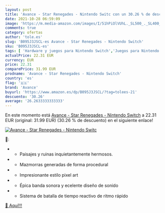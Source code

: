 ```yaml
---
layout: post
title: 'Avance - Star Renegades - Nintendo Switc con un 30.26 % de descuento'
date: 2021-10-28 06:59:09
image: 'https://m.media-amazon.com/images/I/51hPiOlVUhL._SL500_._SL400_.jpg'
comments: true
category: ofertas
author: 'tole.es'
slug: 'B095J3JSCL-es Avance - Star Renegades - Nintendo Switch'
sku: 'B095J3JSCL-es'
tags: [ 'Hardware y juegos para Nintendo Switch','Juegos para Nintendo Switch','Videojuegos','avance','nintendo', ]
actualPrice: 22.31 EUR
currency: EUR
price: 22.31
comparePrice: 31.99 EUR
prodname: 'Avance - Star Renegades - Nintendo Switch'
country: 'es'
flag: '🇪🇸'
brand: 'Avance'
buyurl: 'https://www.amazon.es/dp/B095J3JSCL/?tag=tolees-21'
descuento: '30.26'
average: '26.2633333333333'
---
```


En este momento está [Avance - Star Renegades - Nintendo Switch](https://www.amazon.es/dp/B095J3JSCL/?tag=tolees-21) a 22.31 EUR (original: 31.99 EUR) (30.26 %  de descuento) en el siguiente enlace!

[![Avance - Star Renegades - Nintendo Switc](https://m.media-amazon.com/images/I/51hPiOlVUhL._SL500_._SL400_.jpg)](https://www.amazon.es/dp/B095J3JSCL/?tag=tolees-21)

🔎:

- - Paisajes y ruinas inquietantemente hermosos.
- - Mazmorras generadas de forma procedural
- - Impresionante estilo pixel art
- - Épica banda sonora y ecelente diseño de sonido
- - Sistema de batalla de tiempo reactivo de ritmo rápido

[🛒 Aquí!!!](https://www.amazon.es/dp/B095J3JSCL/?tag=tolees-21)
